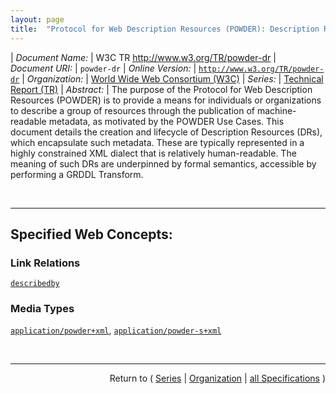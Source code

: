 ```yaml
---
layout: page
title:  "Protocol for Web Description Resources (POWDER): Description Resources"
---
```


| *Document Name:* | W3C TR http://www.w3.org/TR/powder-dr
| *Document URI:* | `powder-dr`
| *Online Version:* | [`http://www.w3.org/TR/powder-dr`](http://www.w3.org/TR/powder-dr)
| *Organization:* | [World Wide Web Consortium (W3C)](..  "List of specification series by this organization")
| *Series:* | [Technical Report (TR)](.  "List of specifications in this series")
| *Abstract:* | The purpose of the Protocol for Web Description Resources (POWDER) is to provide a means for individuals or organizations to describe a group of resources through the publication of machine-readable metadata, as motivated by the POWDER Use Cases. This document details the creation and lifecycle of Description Resources (DRs), which encapsulate such metadata. These are typically represented in a highly constrained XML dialect that is relatively human-readable. The meaning of such DRs are underpinned by formal semantics, accessible by performing a GRDDL Transform.

<br/>
<hr/>

## Specified Web Concepts:

### Link Relations

[`describedby`](/concepts/link-relation/describedby "The relationship A 'describedby' B asserts that resource B provides a description of resource A. There are no constraints on the format or representation of either A or B, neither are there any further constraints on either resource.")

### Media Types

[`application/powder+xml`](/concepts/media-type/application/powder+xml "???"), [`application/powder-s+xml`](/concepts/media-type/application/powder-s+xml "???")



<br/>
<hr/>

<p style="text-align: right">Return to ( <a href="./">Series</a> | <a href="../">Organization</a> | <a href="../../">all Specifications</a> )</p>